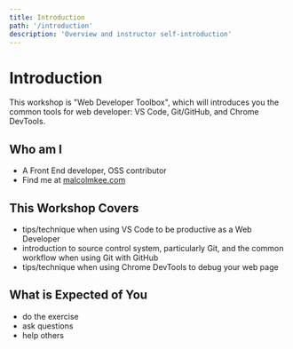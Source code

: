 ```yaml
---
title: Introduction
path: '/introduction'
description: 'Overview and instructor self-introduction'
---
```


# Introduction

This workshop is "Web Developer Toolbox", which will introduces you the common tools for web developer: VS Code, Git/GitHub, and Chrome DevTools.

## Who am I

- A Front End developer, OSS contributor
- Find me at [malcolmkee.com](https://malcolmkee.com)

## This Workshop Covers

- tips/technique when using VS Code to be productive as a Web Developer
- introduction to source control system, particularly Git, and the common workflow when using Git with GitHub
- tips/technique when using Chrome DevTools to debug your web page

## What is Expected of You

- do the exercise
- ask questions
- help others

